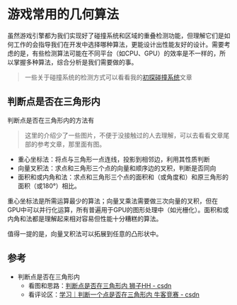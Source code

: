 # 游戏常用的几何算法

虽然游戏引擎都为我们实现好了碰撞系统和区域的重叠检测功能，但理解它们是如何工作的会指导我们在开发中选择哪种算法，更能设计出性能友好的设计。需要考虑的是，有些检测算法可能在不同平台（如CPU、GPU）的效率是不一样的，所以掌握多种算法，综合分析是我们需要做的事。
> 一些关于碰撞系统的检测方式可以看看我的[初探碰撞系统](./CollisionSystem)文章


## 判断点是否在三角形内

判断点是否在三角形内的方法有

> 这里的介绍少了一些图片，不便于没接触过的人去理解，可以去看看文章尾部的参考文章，那里面有图。

- 重心坐标法：将点与三角形一点连线，投影到相邻边，利用其性质判断
- 向量叉积法：求点和三角形三个点的向量和顺序边的叉积，判断是否同向
- 面积和或内角和法：求点和三角形三个点的面积和（或角度和）和原三角形的面积（或180°）相比。

重心坐标法是所需运算最少的算法；向量叉乘法需要做三次向量的叉积，但在GPU中可以并行化运算，所有普遍用于GPU的图形处理中（如光栅化）。面积和或内角和法都是理解起来相对容易但性能十分糟糕的算法。

值得一提的是，向量叉积法可以拓展到任意的凸形状中。


## 参考
- 判断点是否在三角形内
    - 看图和思路：[判断点是否在三角形内 狮子HH - csdn](https://blog.csdn.net/yingyujianmo/article/details/49663695)
    - 看评论区：[学习｜判断一个点是否在三角形内 牛客竞赛 - csdn](https://zhuanlan.zhihu.com/p/106253152)
